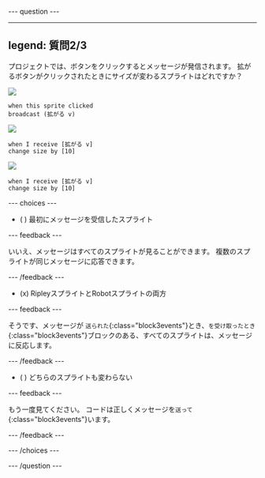 
--- question ---

---
legend: 質問2/3
---

プロジェクトでは、ボタンをクリックするとメッセージが発信されます。 拡がるボタンがクリックされたときにサイズが変わるスプライトはどれですか？

![](images/grow-icon.png)

```blocks3
when this sprite clicked
broadcast (拡がる v)
```

![](images/Ripley-icon.png)

```blocks3
when I receive [拡がる v]
change size by [10]
```

![](images/Robot-icon.png)

```blocks3
when I receive [拡がる v]
change size by [10]
```

--- choices ---

- ( ) 最初にメッセージを受信したスプライト

 --- feedback ---

 いいえ、メッセージはすべてのスプライトが見ることができます。 複数のスプライトが同じメッセージに応答できます。

 --- /feedback ---

- (x) RipleyスプライトとRobotスプライトの両方

 --- feedback ---

 そうです、メッセージが `送られた`{:class="block3events"}とき、`を受け取ったとき`{:class="block3events"}ブロックのある、すべてのスプライトは、メッセージに反応します。

 --- /feedback ---

- ( ) どちらのスプライトも変わらない

 --- feedback ---

 もう一度見てください。 コードは正しくメッセージを`送って`{:class="block3events"}います。

 --- /feedback ---

--- /choices ---

--- /question ---
